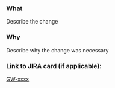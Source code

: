 ### What
Describe the change

### Why
Describe why the change was necessary

### Link to JIRA card (if applicable): 
[GW-xxxx](https://technologyprogramme.atlassian.net/browse/GW-xxxx)
